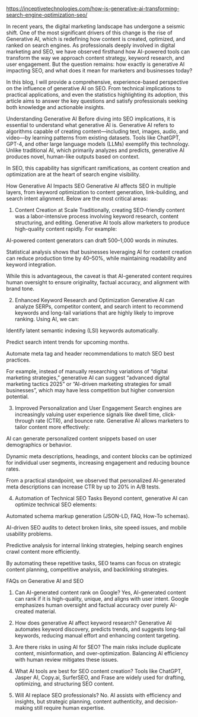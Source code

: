 https://inceptivetechnologies.com/how-is-generative-ai-transforming-search-engine-optimization-seo/


In recent years, the digital marketing landscape has undergone a seismic shift. One of the most significant drivers of this change is the rise of Generative AI, which is redefining how content is created, optimized, and ranked on search engines. As professionals deeply involved in digital marketing and SEO, we have observed firsthand how AI-powered tools can transform the way we approach content strategy, keyword research, and user engagement. But the question remains: how exactly is generative AI impacting SEO, and what does it mean for marketers and businesses today?

In this blog, I will provide a comprehensive, experience-based perspective on the influence of generative AI on SEO. From technical implications to practical applications, and even the statistics highlighting its adoption, this article aims to answer the key questions and satisfy professionals seeking both knowledge and actionable insights.

Understanding Generative AI
Before diving into SEO implications, it is essential to understand what generative AI is. Generative AI refers to algorithms capable of creating content—including text, images, audio, and video—by learning patterns from existing datasets. Tools like ChatGPT, GPT-4, and other large language models (LLMs) exemplify this technology. Unlike traditional AI, which primarily analyzes and predicts, generative AI produces novel, human-like outputs based on context.

In SEO, this capability has significant ramifications, as content creation and optimization are at the heart of search engine visibility.

How Generative AI Impacts SEO
Generative AI affects SEO in multiple layers, from keyword optimization to content generation, link-building, and search intent alignment. Below are the most critical areas:

1. Content Creation at Scale
Traditionally, creating SEO-friendly content was a labor-intensive process involving keyword research, content structuring, and editing. Generative AI tools allow marketers to produce high-quality content rapidly. For example:

AI-powered content generators can draft 500–1,000 words in minutes.

Statistical analysis shows that businesses leveraging AI for content creation can reduce production time by 40–50%, while maintaining readability and keyword integration.

While this is advantageous, the caveat is that AI-generated content requires human oversight to ensure originality, factual accuracy, and alignment with brand tone.

2. Enhanced Keyword Research and Optimization
Generative AI can analyze SERPs, competitor content, and search intent to recommend keywords and long-tail variations that are highly likely to improve ranking. Using AI, we can:

Identify latent semantic indexing (LSI) keywords automatically.

Predict search intent trends for upcoming months.

Automate meta tag and header recommendations to match SEO best practices.

For example, instead of manually researching variations of “digital marketing strategies,” generative AI can suggest “advanced digital marketing tactics 2025” or “AI-driven marketing strategies for small businesses”, which may have less competition but higher conversion potential.

3. Improved Personalization and User Engagement
Search engines are increasingly valuing user experience signals like dwell time, click-through rate (CTR), and bounce rate. Generative AI allows marketers to tailor content more effectively:

AI can generate personalized content snippets based on user demographics or behavior.

Dynamic meta descriptions, headings, and content blocks can be optimized for individual user segments, increasing engagement and reducing bounce rates.

From a practical standpoint, we observed that personalized AI-generated meta descriptions can increase CTR by up to 20% in A/B tests.

4. Automation of Technical SEO Tasks
Beyond content, generative AI can optimize technical SEO elements:

Automated schema markup generation (JSON-LD, FAQ, How-To schemas).

AI-driven SEO audits to detect broken links, site speed issues, and mobile usability problems.

Predictive analysis for internal linking strategies, helping search engines crawl content more efficiently.

By automating these repetitive tasks, SEO teams can focus on strategic content planning, competitive analysis, and backlinking strategies.

FAQs on Generative AI and SEO
1. Can AI-generated content rank on Google?
Yes, AI-generated content can rank if it is high-quality, unique, and aligns with user intent. Google emphasizes human oversight and factual accuracy over purely AI-created material.

2. How does generative AI affect keyword research?
Generative AI automates keyword discovery, predicts trends, and suggests long-tail keywords, reducing manual effort and enhancing content targeting.

3. Are there risks in using AI for SEO?
The main risks include duplicate content, misinformation, and over-optimization. Balancing AI efficiency with human review mitigates these issues.

4. What AI tools are best for SEO content creation?
Tools like ChatGPT, Jasper AI, Copy.ai, SurferSEO, and Frase are widely used for drafting, optimizing, and structuring SEO content.

5. Will AI replace SEO professionals?
No. AI assists with efficiency and insights, but strategic planning, content authenticity, and decision-making still require human expertise.

